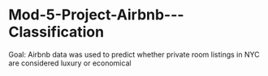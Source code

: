 # Mod-5-Project-Airbnb---Classification

Goal: 
Airbnb data was used to predict whether private room listings in NYC are considered luxury or economical
